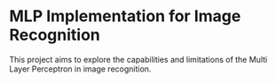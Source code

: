 # MLP Implementation for Image Recognition

This project aims to explore the capabilities and limitations of the Multi Layer Perceptron in image recognition.
